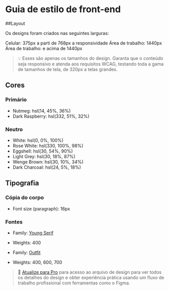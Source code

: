 # Guia de estilo de front-end

##Layout

Os designs foram criados nas seguintes larguras:

 Celular: 375px a parti de 768px a responsividade 
Área de trabalho: 1440px
Área de trabalho: e acima de 1440px

> 💡 Esses são apenas os tamanhos do design. Garanta que o conteúdo seja responsivo e atenda aos requisitos WCAG, testando toda a gama de tamanhos de tela, de 320px a telas grandes.

## Cores

### Primário
- Nutmeg: hsl(14, 45%, 36%)
- Dark Raspberry: hsl(332, 51%, 32%)

### Neutro

- White: hsl(0, 0%, 100%)
- Rose White: hsl(330, 100%, 98%)
- Eggshell: hsl(30, 54%, 90%)
- Light Grey: hsl(30, 18%, 87%)
- Wenge Brown: hsl(30, 10%, 34%)
- Dark Charcoal: hsl(24, 5%, 18%)

## Tipografia

### Cópia do corpo

- Font size (paragraph): 16px

### Fontes

- Family: [Young Serif](https://fonts.google.com/specimen/Young+Serif)
- Weights: 400

- Family: [Outfit](https://fonts.google.com/specimen/Outfit)
- Weights: 400, 600, 700

> 💎 [Atualize para Pro](https://www.frontendmentor.io/pro?ref=style-guide) para acesso ao arquivo de design para ver todos os detalhes do design e obter experiência prática usando um fluxo de trabalho profissional com ferramentas como o Figma.